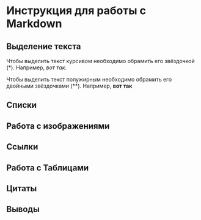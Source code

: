 # Инструкция для работы с Markdown

## Выделение текста

Чтобы выделить текст курсивом необходимо обрамить его звёздочкой (*). Например, *вот так*.

Чтобы выделить текст полужирным необходимо обрамить его двойными звёздочками (**). Например, **вот так**
## Списки

## Работа с изображениями

## Ссылки

## Работа с Таблицами

## Цитаты

## Выводы
